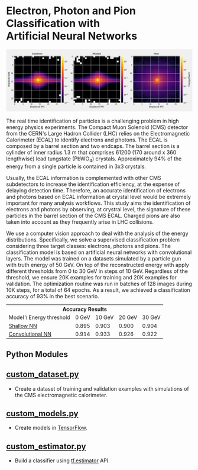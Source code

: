 # Electron, Photon and Pion Classification with <br/> Artificial Neural Networks
![](notebooks/image.png)

The real time identification of particles is a challenging problem in high energy physics experiments.
The Compact Muon Solenoid (CMS) detector from the CERN's Large Hadron Collider (LHC) relies on the Electromagnetic
Calorimeter (ECAL) to identify electrons and photons. The ECAL is composed by a barrel section and two endcaps.
The barrel section is a cylinder of inner radius 1.3 m that comprises 61200 (170 around x 360 lengthwise)
lead tungstate (PbWO<sub>4</sub>) crystals. Approximately 94% of the energy from a single particle is contained
in 3x3 crystals.

Usually, the ECAL information is complemented with other CMS subdetectors to increase the identification efficiency,
at the expense of delaying detection time. Therefore, an accurate identification of electrons and photons based on ECAL
information at crystal level would be extremely important for many analysis workflows.
This study aims the identification of electrons and photons by observing, at crystral level, the signature of
these particles in the barrel section of the CMS ECAL. Charged pions are also taken into account as they frequently
arise in LHC collisions. 

We use a computer vision approach to deal with the analysis of the energy distributions.
Specifically, we solve a supervised classification problem considering three target classes: electrons,
photons and pions. The classification model is based on artificial neural networks with convolutional layers.
The model was trained on a datasets simulated by a particle gun with truth energy of 50 GeV.
On top of the reconstructed energy with apply different thresholds from 0 to 30 GeV in steps of 10 GeV.
Regardless of the threshold, we ensure 20K examples for training
and 20K examples for validation. The optimization routine was run in batches of 128 images during 10K steps, 
for a total of 64 epochs. As a result, we achieved a classification accuracy of 93% in the best scenario.

<table>
  <tr>
    <th colspan="6"><span style="font-weight:bold">Accuracy Results</span></th>
  </tr>
  <tr>
    <td>Model \ Energy threshold</td>
    <td>0 GeV</td>
    <td>10 GeV</td>
    <td>20 GeV</td>
    <td>30 GeV</td>
  </tr>
  <tr>
    <td><a href="https://github.com/jruizvar/ml-physics/blob/master/python/custom_models.py#L6-L21">Shallow NN</a></td>
    <td>0.895</td>
    <td>0.903</td>
    <td>0.900</td>
    <td>0.904</td>
  </tr>
  <tr>
    <td><a href="https://github.com/jruizvar/ml-physics/blob/master/python/custom_models.py#L24-L58">Convolutional NN</a></td>
    <td>0.914</td>
    <td>0.933</td>
    <td>0.926</td>
    <td>0.922</td>
  </tr>
</table>

## Python Modules

## [custom_dataset.py](python/custom_dataset.py)
- Create a dataset of training and validation examples with simulations of the CMS electromagnetic calorimeter.

## [custom_models.py](python/custom_models.py)
- Create models in [TensorFlow](https://www.tensorflow.org).

## [custom_estimator.py](python/custom_estimator.py)
- Build a classifier using [tf.estimator](https://www.tensorflow.org/api_docs/python/tf/estimator) API.
